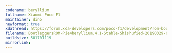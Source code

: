 ```yaml
---
codename: beryllium
fullname: Xiaomi Poco F1
maintainer: dino
newformat: true
xdathread: https://forum.xda-developers.com/poco-f1/development/rom-bootleggersrom-3-5-beta-beryllium-t3874506
filename: BootleggersROM-Pie4beryllium.4.1-Stable-Shishufied-20190329-094737.zip
buildsize: 581701119
mirrorlink: 
---
```

